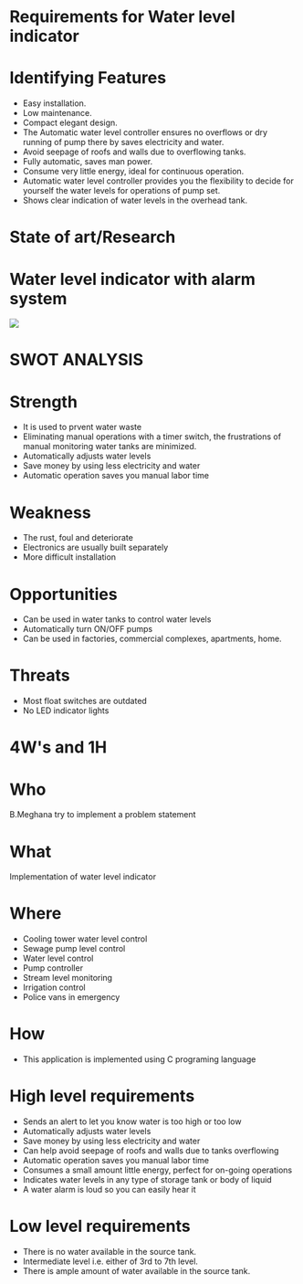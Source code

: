 # Requirements for Water level indicator
# Identifying Features
 - Easy installation.
 - Low maintenance.
 - Compact elegant design.
 - The Automatic water level controller ensures no overflows or dry running of pump    there by saves electricity and water.
 - Avoid seepage of roofs and walls due to overflowing tanks.
 - Fully automatic, saves man power.
 - Consume very little energy, ideal for continuous operation.
 - Automatic water level controller provides you the flexibility to decide for yourself the water levels for operations of pump set.
 - Shows clear indication of water levels in the overhead tank.

# State of art/Research
# Water level indicator with alarm system
![](https://s3.ap-south-1.amazonaws.com/rzp-prod-merchant-assets/payment-link/description/water-tank-500x500_DUGTX5ronA5YgC.jpg)

# SWOT ANALYSIS
# Strength
 - It is used to prvent water waste
 - Eliminating manual operations with a timer switch, the frustrations of manual monitoring water tanks are minimized.
 - Automatically adjusts water levels
 - Save money by using less electricity and water
 - Automatic operation saves you manual labor time
# Weakness
 - The rust, foul and deteriorate
 - Electronics are usually built separately
 - More difficult installation
# Opportunities
 - Can be used in water tanks to control water levels
 - Automatically turn ON/OFF pumps
 - Can be used in factories, commercial complexes, apartments, home.
#  Threats
 - Most float switches are outdated
 - No LED indicator lights
# 4W's and 1H

# Who
B.Meghana try to implement a problem statement
# What
Implementation of water level indicator
# Where
 - Cooling tower water level control
 - Sewage pump level control
 - Water level control
 - Pump controller
 - Stream level monitoring
 - Irrigation control
 - Police vans in emergency
 # How
 - This application is implemented using C programing language
# High level requirements
 - Sends an alert to let you know water is too high or too low
 - Automatically adjusts water levels
 - Save money by using less electricity and water
 - Can help avoid seepage of roofs and walls due to tanks overflowing
 - Automatic operation saves you manual labor time
 - Consumes a small amount little energy, perfect for on-going operations
 - Indicates water levels in any type of storage tank or body of liquid
 - A water alarm is loud so you can easily hear it
# Low level requirements
 - There is no water available in the source tank.
 - Intermediate level i.e. either of 3rd to 7th level.
 - There is ample amount of water available in the source tank.
